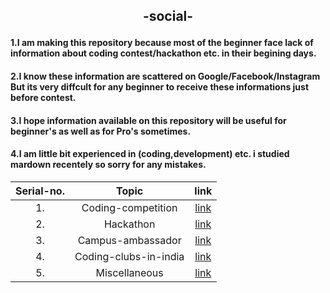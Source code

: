 ## <p align="center">-social-</p>
#### 1.I am making this repository because most of the beginner face  lack of information about coding contest/hackathon etc. in their begining days.<br>
#### 2.I know these information are scattered on Google/Facebook/Instagram But its very diffcult for any beginner to receive these  informations just before contest.<br>
#### 3.I hope information available on this repository will be useful for  beginner's as well as for Pro's sometimes.<br>
#### 4.I am little bit experienced in (coding,development) etc. i studied mardown recentely so sorry for any mistakes.<br>
|Serial-no.| Topic | link |
|:----:|:----:| :----: |
|1. |Coding-competition|[link](coding-competition.md) |
|2. |Hackathon| [link](hackathon.md)|
|3. |Campus-ambassador| [link](campus-ambassador.md)|
|4. |Coding-clubs-in-india| [link](coding-clubs-in-india.md)|
|5. |Miscellaneous|[link](miscellaneous.md) |
